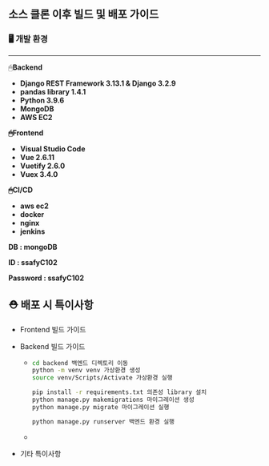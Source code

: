 ## 소스 클론 이후 빌드 및 배포 가이드



### 🖥️ 개발 환경

------

🖱**Backend**

- **Django REST Framework 3.13.1 & Django 3.2.9**
- **pandas library 1.4.1**
- **Python 3.9.6**
- **MongoDB**
- **AWS EC2**

**🖱Frontend**

- **Visual Studio Code**
- **Vue 2.6.11**
- **Vuetify 2.6.0**
- **Vuex 3.4.0**

**🖱CI/CD**

- **aws ec2**
- **docker**
- **nginx**
- **jenkins**



**DB : mongoDB**

**ID : ssafyC102**

**Password : ssafyC102**



## ⛑ 배포 시 특이사항



- Frontend 빌드 가이드

- Backend 빌드 가이드

  - ```bash
    cd backend 백엔드 디렉토리 이동
    python -m venv venv 가상환경 생성 
    source venv/Scripts/Activate 가상환경 실행
    
    pip install -r requirements.txt 의존성 library 설치
    python manage.py makemigrations 마이그레이션 생성
    python manage.py migrate 마이그레이션 실행
    
    python manage.py runserver 백엔드 환경 실행
    ```

  - 

- 기타 특이사항
